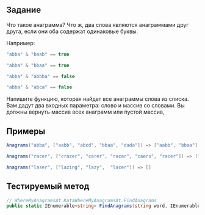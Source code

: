 ﻿## Задание

Что такое анаграмма? Что ж, два слова являются анаграммами друг друга, если они оба содержат одинаковые буквы.

Например:

```c#
"abba" & "baab" == true

"abba" & "bbaa" == true

"abba" & "abbba" == false

"abba" & "abca" == false
```

Напишите функцию, которая найдет все анаграммы слова из списка. Вам дадут два входных параметра: слово и массив со
словами. Вы должны вернуть массив всех анаграмм или пустой массив,

## Примеры

```c#
Anagrams("abba", ["aabb", "abcd", "bbaa", "dada"]) => ["aabb", "bbaa"]

Anagrams("racer", ["crazer", "carer", "racar", "caers", "racer"]) => ["carer", "racer"]

Anagrams("laser", ["lazing", "lazy",  "lacer"]) => []
```

## Тестируемый метод

```c#
// WhereMyAnagramsAt.KataWhereMyAnagramsAt.FindAnagrams
public static IEnumerable<string> FindAnagrams(string word, IEnumerable<string> words) 
```
